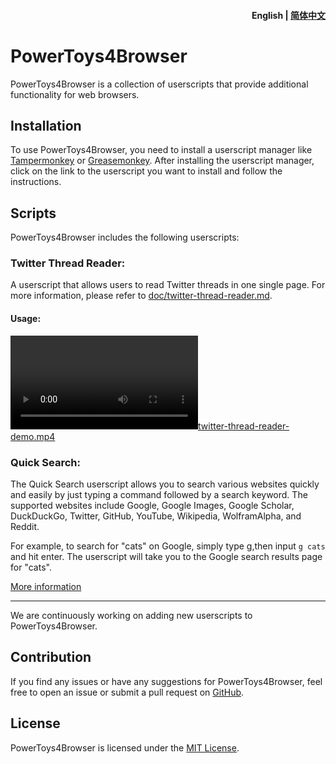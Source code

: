 <h4 align="right"><strong>English</strong> | <a href="README_CN.md">简体中文</a></h4>

# PowerToys4Browser

PowerToys4Browser is a collection of userscripts that provide additional functionality for web browsers.

## Installation

To use PowerToys4Browser, you need to install a userscript manager like [Tampermonkey](https://www.tampermonkey.net/) or [Greasemonkey](https://addons.mozilla.org/en-US/firefox/addon/greasemonkey/). After installing the userscript manager, click on the link to the userscript you want to install and follow the instructions.

## Scripts

PowerToys4Browser includes the following userscripts:
### Twitter Thread Reader:
A userscript that allows users to read Twitter threads in one single page. For more information, please refer to [doc/twitter-thread-reader.md](doc/twitter-thread-reader.md).
#### Usage: 
[![twitter-thread-reader-demo.mp4](assets/twitter-thread-reader-demo.mp4)](assets/twitter-thread-reader-demo.mp4)

### Quick Search: 
The Quick Search userscript allows you to search various websites quickly and easily by just typing a command followed by a search keyword. The supported websites include Google, Google Images, Google Scholar, DuckDuckGo, Twitter, GitHub, YouTube, Wikipedia, WolframAlpha, and Reddit.

For example, to search for "cats" on Google, simply type g,then input `g cats`  and hit enter. The userscript will take you to the Google search results page for "cats".

[More information](doc/quick-search.md)

---
We are continuously working on adding new userscripts to PowerToys4Browser.

## Contribution

If you find any issues or have any suggestions for PowerToys4Browser, feel free to open an issue or submit a pull request on [GitHub](https://github.com/whywhathow/powertoys4browser).

## License

PowerToys4Browser is licensed under the [MIT License](https://github.com/whywhathow/powertoys4browser/blob/main/LICENSE).
